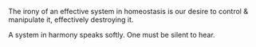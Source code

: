 The irony of an effective system in homeostasis is our desire to control & manipulate it, effectively destroying it.

A system in harmony speaks softly. One must be silent to hear.
